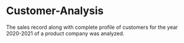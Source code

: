 # Customer-Analysis
The sales record along with complete profile of customers for the year 2020-2021 of a product company was analyzed.
